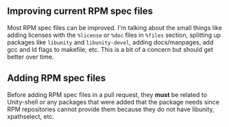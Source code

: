 ## Improving current RPM spec files
Most RPM spec files can be improved. I'm talking about the small things like adding licenses with the `%license` or `%doc` files in `%files` section, splitting up packages like `libunity` and `libunity-devel`, adding docs/manpages, add gcc and ld flags to makefile, etc. This is a bit of a concern but should get better over time.

## Adding RPM spec files
Before adding RPM spec files in a pull request, they **must** be related to Unity-shell or any packages that were added that the package needs since RPM repositories cannot provide them because they do not have libunity, xpathselect, etc.